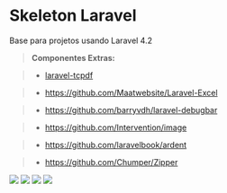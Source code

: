 Skeleton Laravel
================

Base para projetos usando Laravel 4.2

> **Componentes Extras:**

> - [laravel-tcpdf](https://github.com/maxxscho/laravel-tcpdf) 

> - https://github.com/Maatwebsite/Laravel-Excel

> - https://github.com/barryvdh/laravel-debugbar

> - https://github.com/Intervention/image

> - https://github.com/laravelbook/ardent

> - https://github.com/Chumper/Zipper

<a href="http://laravel.com/" target="_blank"><img src="http://i.imgur.com/lssXr4P.png" /></a>
<a href="http://bower.io/" target="_blank"><img src="http://i.imgur.com/EBl9zIZ.png" /></a>
<a href="https://angularjs.org/" target="_blank"><img src="http://i.imgur.com/7sAvt4f.png" /></a>
<a href="http://getbootstrap.com/" target="_blank"><img src="http://i.imgur.com/KoAGSGA.jpg" /></a>
